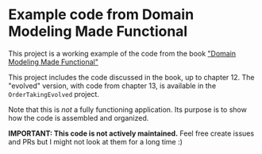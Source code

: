 ﻿# Example code from Domain Modeling Made Functional

This project is a working example of the code from the book ["Domain Modeling Made Functional"](https://pragprog.com/book/swdddf/domain-modeling-made-functional)

This project includes the code discussed in the book, up to chapter 12.
The "evolved" version, with code from chapter 13, is available in the `OrderTakingEvolved` project.

Note that this is *not* a fully functioning application.
Its purpose is to show how the code is assembled and organized.

**IMPORTANT: This code is not actively maintained.** Feel free create issues and PRs but I might not look at them for a long time :)


